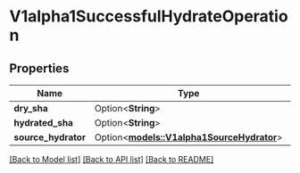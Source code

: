 # V1alpha1SuccessfulHydrateOperation

## Properties

Name | Type | Description | Notes
------------ | ------------- | ------------- | -------------
**dry_sha** | Option<**String**> |  | [optional]
**hydrated_sha** | Option<**String**> |  | [optional]
**source_hydrator** | Option<[**models::V1alpha1SourceHydrator**](v1alpha1SourceHydrator.md)> |  | [optional]

[[Back to Model list]](../README.md#documentation-for-models) [[Back to API list]](../README.md#documentation-for-api-endpoints) [[Back to README]](../README.md)


